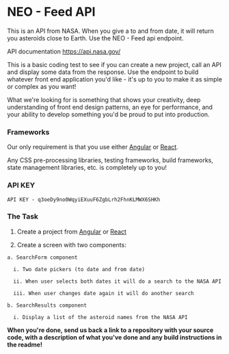 # NEO - Feed API

This is an API from NASA. When you give a to and from date, it will return you asteroids close to Earth. Use the NEO - Feed api endpoint.

API documentation https://api.nasa.gov/

This is a basic coding test to see if you can create a new project, call an API and display some data from the response. Use the endpoint to build whatever front end application you'd like - it's up to you to make it as simple or complex as you want!

What we're looking for is something that shows your creativity, deep understanding of front end design patterns, an eye for performance, and your ability to develop something you'd be proud to put into production.

### Frameworks

Our only requirement is that you use either [Angular](https://angular.io/) or [React](https://reactjs.org/).

Any CSS pre-processing libraries, testing frameworks, build frameworks, state management libraries, etc. is completely up to you!

### API KEY
```
API KEY - q3oeDy9no0WqyiEXuuF6ZgbLrh2FhnKLMWX6SHKh
```

### The Task

  1. Create a project from [Angular](https://angular.io/) or [React](https://reactjs.org/)

  2. Create a screen with two components:

    a. SearchForm component

      i. Two date pickers (to date and from date)

      ii. When user selects both dates it will do a search to the NASA API

      iii. When user changes date again it will do another search

    b. SearchResults component

      i. Display a list of the asteroid names from the NASA API

**When you're done, send us back a link to a repository with your source code, with a description of what you've done and any build instructions in the readme!**
